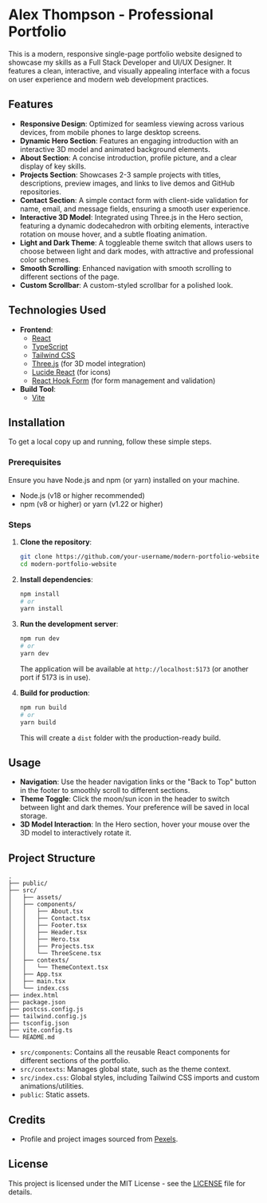 # Alex Thompson - Professional Portfolio

This is a modern, responsive single-page portfolio website designed to showcase my skills as a Full Stack Developer and UI/UX Designer. It features a clean, interactive, and visually appealing interface with a focus on user experience and modern web development practices.

## Features

*   **Responsive Design**: Optimized for seamless viewing across various devices, from mobile phones to large desktop screens.
*   **Dynamic Hero Section**: Features an engaging introduction with an interactive 3D model and animated background elements.
*   **About Section**: A concise introduction, profile picture, and a clear display of key skills.
*   **Projects Section**: Showcases 2-3 sample projects with titles, descriptions, preview images, and links to live demos and GitHub repositories.
*   **Contact Section**: A simple contact form with client-side validation for name, email, and message fields, ensuring a smooth user experience.
*   **Interactive 3D Model**: Integrated using Three.js in the Hero section, featuring a dynamic dodecahedron with orbiting elements, interactive rotation on mouse hover, and a subtle floating animation.
*   **Light and Dark Theme**: A toggleable theme switch that allows users to choose between light and dark modes, with attractive and professional color schemes.
*   **Smooth Scrolling**: Enhanced navigation with smooth scrolling to different sections of the page.
*   **Custom Scrollbar**: A custom-styled scrollbar for a polished look.

## Technologies Used

*   **Frontend**:
    *   [React](https://react.dev/)
    *   [TypeScript](https://www.typescriptlang.org/)
    *   [Tailwind CSS](https://tailwindcss.com/)
    *   [Three.js](https://threejs.org/) (for 3D model integration)
    *   [Lucide React](https://lucide.dev/icons/) (for icons)
    *   [React Hook Form](https://react-hook-form.com/) (for form management and validation)
*   **Build Tool**:
    *   [Vite](https://vitejs.dev/)

## Installation

To get a local copy up and running, follow these simple steps.

### Prerequisites

Ensure you have Node.js and npm (or yarn) installed on your machine.

*   Node.js (v18 or higher recommended)
*   npm (v8 or higher) or yarn (v1.22 or higher)

### Steps

1.  **Clone the repository**:
    ```bash
    git clone https://github.com/your-username/modern-portfolio-website.git
    cd modern-portfolio-website
    ```
2.  **Install dependencies**:
    ```bash
    npm install
    # or
    yarn install
    ```
3.  **Run the development server**:
    ```bash
    npm run dev
    # or
    yarn dev
    ```
    The application will be available at `http://localhost:5173` (or another port if 5173 is in use).

4.  **Build for production**:
    ```bash
    npm run build
    # or
    yarn build
    ```
    This will create a `dist` folder with the production-ready build.

## Usage

*   **Navigation**: Use the header navigation links or the "Back to Top" button in the footer to smoothly scroll to different sections.
*   **Theme Toggle**: Click the moon/sun icon in the header to switch between light and dark themes. Your preference will be saved in local storage.
*   **3D Model Interaction**: In the Hero section, hover your mouse over the 3D model to interactively rotate it.

## Project Structure

```
.
├── public/
├── src/
│   ├── assets/
│   ├── components/
│   │   ├── About.tsx
│   │   ├── Contact.tsx
│   │   ├── Footer.tsx
│   │   ├── Header.tsx
│   │   ├── Hero.tsx
│   │   ├── Projects.tsx
│   │   └── ThreeScene.tsx
│   ├── contexts/
│   │   └── ThemeContext.tsx
│   ├── App.tsx
│   ├── main.tsx
│   └── index.css
├── index.html
├── package.json
├── postcss.config.js
├── tailwind.config.js
├── tsconfig.json
├── vite.config.ts
└── README.md
```

*   `src/components`: Contains all the reusable React components for different sections of the portfolio.
*   `src/contexts`: Manages global state, such as the theme context.
*   `src/index.css`: Global styles, including Tailwind CSS imports and custom animations/utilities.
*   `public`: Static assets.

## Credits

*   Profile and project images sourced from [Pexels](https://www.pexels.com/).

## License

This project is licensed under the MIT License - see the [LICENSE](LICENSE) file for details.